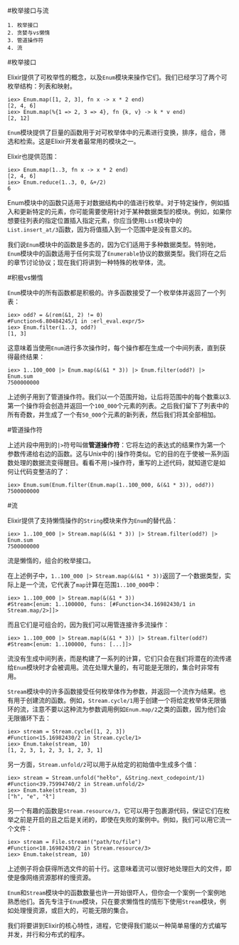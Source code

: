 #枚举接口与流

    1. 枚举接口
    2. 贪婪与vs懒惰
    3. 管道操作符
    4. 流

#枚举接口

Elixir提供了可枚举性的概念，以及`Enum`模块来操作它们。我们已经学习了两个可枚举结构：列表和映射。

```
iex> Enum.map([1, 2, 3], fn x -> x * 2 end)
[2, 4, 6]
iex> Enum.map(%{1 => 2, 3 => 4}, fn {k, v} -> k * v end)
[2, 12]
```

`Enum`模块提供了巨量的函数用于对可枚举体中的元素进行变换，排序，组合，筛选和检索。这是Elixir开发者最常用的模块之一。

Elixir也提供范围：

```
iex> Enum.map(1..3, fn x -> x * 2 end)
[2, 4, 6]
iex> Enum.reduce(1..3, 0, &+/2)
6
```

Enum模块中的函数只适用于对数据结构中的值进行枚举。对于特定操作，例如插入和更新特定的元素，你可能需要使用针对于某种数据类型的模块。例如，如果你想要往列表的指定位置插入指定元素，你应当使用`List`模块中的`List.insert_at/3`函数，因为将值插入到一个范围中是没有意义的。

我们说`Enum`模块中的函数是多态的，因为它们适用于多种数据类型。特别地，`Enum`模块中的函数适用于任何实现了`Enumerable`协议的数据类型。我们将在之后的章节讨论协议；现在我们将讲到一种特殊的枚举体，流。

#积极vs懒惰

`Enum`模块中的所有函数都是积极的。许多函数接受了一个枚举体并返回了一个列表：

```
iex> odd? = &(rem(&1, 2) != 0)
#Function<6.80484245/1 in :erl_eval.expr/5>
iex> Enum.filter(1..3, odd?)
[1, 3]
```

这意味着当使用`Enum`进行多次操作时，每个操作都在生成一个中间列表，直到获得最终结果：

```
iex> 1..100_000 |> Enum.map(&(&1 * 3)) |> Enum.filter(odd?) |> Enum.sum
7500000000
```

上述例子用到了管道操作符。我们以一个范围开始，让后将范围中的每个数乘以3.第一个操作将会创造并返回一个`100_000`个元素的列表。之后我们留下了列表中的所有奇数，并生成了一个有`50_000`个元素的新列表，然后我们将其全部相加。

#管道操作符

上述片段中用到的`|>`符号叫做**管道操作符**：它将左边的表达式的结果作为第一个参数传递给右边的函数。这与Unix中的`|`操作符类似。它的目的在于使被一系列函数处理的数据流变得醒目。看看不用`|>`操作符，重写的上述代码，就知道它是如何让代码变整洁的了：

```
iex> Enum.sum(Enum.filter(Enum.map(1..100_000, &(&1 * 3)), odd?))
7500000000
```

#流

Elixir提供了支持懒惰操作的`String`模块来作为`Enum`的替代品：

```
iex> 1..100_000 |> Stream.map(&(&1 * 3)) |> Stream.filter(odd?) |> Enum.sum
7500000000
```

流是懒惰的，组合的枚举接口。

在上述例子中，`1..100_000 |> Stream.map(&(&1 * 3))`返回了一个数据类型，实际上是一个流，它代表了`map`计算在范围`1..100_000`中：

```
iex> 1..100_000 |> Stream.map(&(&1 * 3))
#Stream<[enum: 1..100000, funs: [#Function<34.16982430/1 in Stream.map/2>]]>
```

而且它们是可组合的，因为我们可以用管连接许多流操作：

```
iex> 1..100_000 |> Stream.map(&(&1 * 3)) |> Stream.filter(odd?)
#Stream<[enum: 1..100000, funs: [...]]>
```

流没有生成中间列表，而是构建了一系列的计算，它们只会在我们将潜在的流传递给`Enum`模块时才会被调用。流在处理大量的，有可能是无限的，集合时非常有用。

`Stream`模块中的许多函数接受任何枚举体作为参数，并返回一个流作为结果。也有用于创建流的函数。例如，`Stream.cycle/1`用于创建一个将给定枚举体无限循环的流，注意不要以这种流为参数调用例如`Enum.map/2`之类的函数，因为他们会无限循环下去：

```
iex> stream = Stream.cycle([1, 2, 3])
#Function<15.16982430/2 in Stream.cycle/1>
iex> Enum.take(stream, 10)
[1, 2, 3, 1, 2, 3, 1, 2, 3, 1]
```

另一方面，`Stream.unfold/2`可以用于从给定的初始值中生成多个值：

```
iex> stream = Stream.unfold("hełło", &String.next_codepoint/1)
#Function<39.75994740/2 in Stream.unfold/2>
iex> Enum.take(stream, 3)
["h", "e", "ł"]
```

另一个有趣的函数是`Stream.resource/3`，它可以用于包裹源代码，保证它们在枚举之前是开启的且之后是关闭的，即使在失败的案例中。例如，我们可以用它流一个文件：

```
iex> stream = File.stream!("path/to/file")
#Function<18.16982430/2 in Stream.resource/3>
iex> Enum.take(stream, 10)
```

上述例子将会获得所选文件的前十行。这意味着流可以很好地处理巨大的文件，即使是像网络资源那样的慢资源。

`Enum`和`Stream`模块中的函数数量也许一开始很吓人，但你会一个案例一个案例地熟悉他们。首先专注于`Enum`模块，只在要求懒惰性的情形下使用`Stream`模块，例如处理慢资源，或巨大的，可能无限的集合。

我们将要讲到Elixir的核心特性，进程，它使得我们能以一种简单易懂的方式编写并发，并行和分布式的程序。
